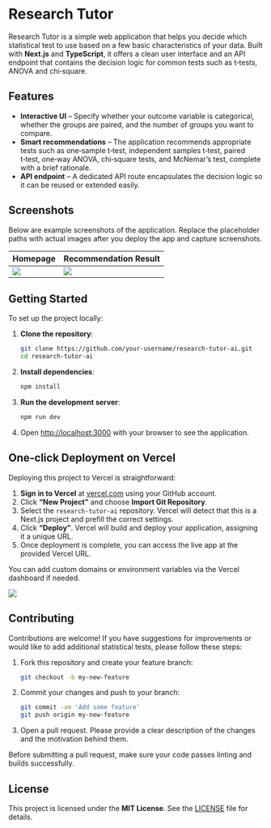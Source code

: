 # Research Tutor

Research Tutor is a simple web application that helps you decide which statistical test to use based on a few basic characteristics of your data. Built with **Next.js** and **TypeScript**, it offers a clean user interface and an API endpoint that contains the decision logic for common tests such as t‑tests, ANOVA and chi‑square.

## Features

- **Interactive UI** – Specify whether your outcome variable is categorical, whether the groups are paired, and the number of groups you want to compare.
- **Smart recommendations** – The application recommends appropriate tests such as one‑sample t‑test, independent samples t‑test, paired t‑test, one‑way ANOVA, chi‑square tests, and McNemar’s test, complete with a brief rationale.
- **API endpoint** – A dedicated API route encapsulates the decision logic so it can be reused or extended easily.

## Screenshots

Below are example screenshots of the application. Replace the placeholder paths with actual images after you deploy the app and capture screenshots.

| Homepage | Recommendation Result |
|---------|-----------------------|
| ![](./public/screenshot-home.png) | ![](./public/screenshot-result.png) |

## Getting Started

To set up the project locally:

1. **Clone the repository**:

   ```bash
   git clone https://github.com/your-username/research-tutor-ai.git
   cd research-tutor-ai
   ```

2. **Install dependencies**:

   ```bash
   npm install
   ```

3. **Run the development server**:

   ```bash
   npm run dev
   ```

4. Open [http://localhost:3000](http://localhost:3000) with your browser to see the application.

## One‑click Deployment on Vercel

Deploying this project to Vercel is straightforward:

1. **Sign in to Vercel** at [vercel.com](https://vercel.com) using your GitHub account.
2. Click **“New Project”** and choose **Import Git Repository**.
3. Select the `research-tutor-ai` repository. Vercel will detect that this is a Next.js project and prefill the correct settings.
4. Click **“Deploy”**. Vercel will build and deploy your application, assigning it a unique URL.
5. Once deployment is complete, you can access the live app at the provided Vercel URL.

You can add custom domains or environment variables via the Vercel dashboard if needed.

<!-- Placeholder for deployment screenshot -->
![](./public/vercel-deploy.png)

## Contributing

Contributions are welcome! If you have suggestions for improvements or would like to add additional statistical tests, please follow these steps:

1. Fork this repository and create your feature branch:

   ```bash
   git checkout -b my-new-feature
   ```

2. Commit your changes and push to your branch:

   ```bash
   git commit -am 'Add some feature'
   git push origin my-new-feature
   ```

3. Open a pull request. Please provide a clear description of the changes and the motivation behind them.

Before submitting a pull request, make sure your code passes linting and builds successfully.

## License

This project is licensed under the **MIT License**. See the [LICENSE](./LICENSE) file for details.